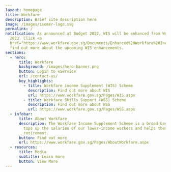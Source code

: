```yaml
---
layout: homepage
title: Workfare
description: Brief site description here
image: /images/isomer-logo.svg
permalink: /
notification: As announced at Budget 2022, WIS will be enhanced from Work Year
  2023. Click <a
  href="https://www.workfare.gov.sg/Documents/Enhanced%20Workfare%20Income%20Supplement%20Scheme%20From%20Work%20Year%202023.pdf">here</a>to
  find out more about the upcoming WIS enhancements.
sections:
  - hero:
      title: Workfare
      background: /images/hero-banner.png
      button: Login to eService
      url: /contact-us/
      key_highlights:
        - title: Workfare income Supplement (WIS) Scheme
          description: Find out more about WIS
          url: https://www.workfare.gov.sg/Pages/WIS.aspx
        - title: Workfare Skills Support (WSS) Scheme
          description: Find out more about WSS
          url: https://www.workfare.gov.sg/Pages/WSS.aspx
  - infobar:
      title: About Workfare
      description: The Workfare Income Supplement Scheme is a broad-based measure that
        tops up the salaries of our lower-income workers and helps them save for
        retirement.
      button: Find out more
      url: https://www.workfare.gov.sg/Pages/AboutWorkfare.aspx
  - resources:
      title: Media
      subtitle: Learn more
      button: View More
---
```

